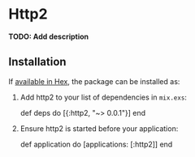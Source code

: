 # Http2

**TODO: Add description**

## Installation

If [available in Hex](https://hex.pm/docs/publish), the package can be installed as:

  1. Add http2 to your list of dependencies in `mix.exs`:

        def deps do
          [{:http2, "~> 0.0.1"}]
        end

  2. Ensure http2 is started before your application:

        def application do
          [applications: [:http2]]
        end

